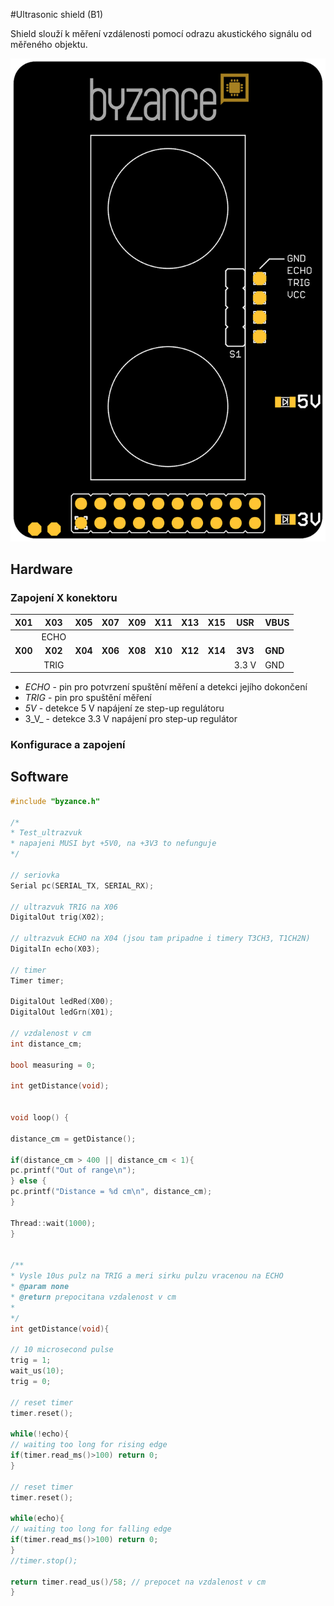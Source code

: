 #Ultrasonic shield \(B1\)

Shield slouží k měření vzdálenosti pomocí odrazu akustického signálu od měřeného objektu.

![](/assets/shield_ultrasonic_b1.png)

## Hardware

### Zapojení X konektoru

| **X01** | **X03** | **X05** | **X07** | **X09** | **X11** | **X13** | **X15** | **USR** | **VBUS** |
| :---: | :---: | :---: | :---: | :---: | :---: | :---: | :---: | :---: | :--- |
| | ECHO | | | | | | | | |
| **X00** | **X02** | **X04** | **X06** | **X08** | **X10** | **X12** | **X14** | **3V3** | **GND** |
| | TRIG | | | | | | | 3.3 V | GND |

* _ECHO_ - pin pro potvrzení spuštění měření a detekci jejího dokončení
* _TRIG_ - pin pro spuštění měření
* _5V_ - detekce 5 V napájení ze step-up regulátoru
* 3_V_ - detekce 3.3 V napájení pro step-up regulátor

### Konfigurace a zapojení

## Software

```cpp
#include "byzance.h"

/*
* Test_ultrazvuk
* napajeni MUSI byt +5V0, na +3V3 to nefunguje
*/

// seriovka
Serial pc(SERIAL_TX, SERIAL_RX);

// ultrazvuk TRIG na X06
DigitalOut trig(X02);

// ultrazvuk ECHO na X04 (jsou tam pripadne i timery T3CH3, T1CH2N)
DigitalIn echo(X03);

// timer
Timer timer;

DigitalOut ledRed(X00);
DigitalOut ledGrn(X01);

// vzdalenost v cm
int distance_cm;

bool measuring = 0;

int getDistance(void);


void loop() {

distance_cm = getDistance();

if(distance_cm > 400 || distance_cm < 1){
pc.printf("Out of range\n");
} else {
pc.printf("Distance = %d cm\n", distance_cm);
}

Thread::wait(1000);
}


/**
* Vysle 10us pulz na TRIG a meri sirku pulzu vracenou na ECHO
* @param none
* @return prepocitana vzdalenost v cm
*
*/
int getDistance(void){

// 10 microsecond pulse
trig = 1;
wait_us(10);
trig = 0;

// reset timer
timer.reset();

while(!echo){
// waiting too long for rising edge
if(timer.read_ms()>100) return 0;
}

// reset timer
timer.reset();

while(echo){
// waiting too long for falling edge
if(timer.read_ms()>100) return 0;
}
//timer.stop();

return timer.read_us()/58; // prepocet na vzdalenost v cm
}
```